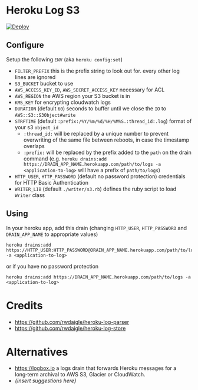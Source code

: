 # Heroku Log S3

[![Deploy](https://www.herokucdn.com/deploy/button.svg)](https://heroku.com/deploy?template=https://github.com/kielikone/heroku-log-s3/tree/master)

## Configure

Setup the following `ENV` (aka `heroku config:set`)

- `FILTER_PREFIX` this is the prefix string to look out for. every other log lines are ignored
- `S3_BUCKET` bucket to use
- `AWS_ACCESS_KEY_ID`, `AWS_SECRET_ACCESS_KEY` necessary for ACL
- `AWS_REGION` the AWS region your S3 bucket is in
- `KMS_KEY` for encrypting cloudwatch logs
- `DURATION` (default `60`) seconds to buffer until we close the `IO` to `AWS::S3::S3Object#write`
- `STRFTIME` (default `:prefix:/%Y/%m/%d/%H/%M%S.:thread_id:.log`) format of your s3 `object_id`
  - `:thread_id:` will be replaced by a unique number to prevent overwriting of the same file between reboots, in case the timestamp overlaps
  - `:prefix:` will be replaced by the prefix added to the `path` on the drain command (e.g. `heroku drains:add https://DRAIN_APP_NAME.herokuapp.com/path/to/logs -a <application-to-log>` will have a prefix of `path/to/logs`)
- `HTTP_USER`, `HTTP_PASSWORD` (default no password protection) credentials for HTTP Basic Authentication
- `WRITER_LIB` (default `./writer/s3.rb`) defines the ruby script to load `Writer` class

## Using

In your heroku app, add this drain (changing `HTTP_USER`, `HTTP_PASSWORD` and `DRAIN_APP_NAME` to appropriate values)

```
heroku drains:add https://HTTP_USER:HTTP_PASSWORD@DRAIN_APP_NAME.herokuapp.com/path/to/logs -a <application-to-log>
```

or if you have no password protection

```
heroku drains:add https://DRAIN_APP_NAME.herokuapp.com/path/to/logs -a <application-to-log>
```

# Credits

- https://github.com/rwdaigle/heroku-log-parser
- https://github.com/rwdaigle/heroku-log-store

# Alternatives

- https://logbox.io a logs drain that forwards Heroku messages for a long‑term archival to AWS S3, Glacier or CloudWatch.
- _{insert suggestions here}_

